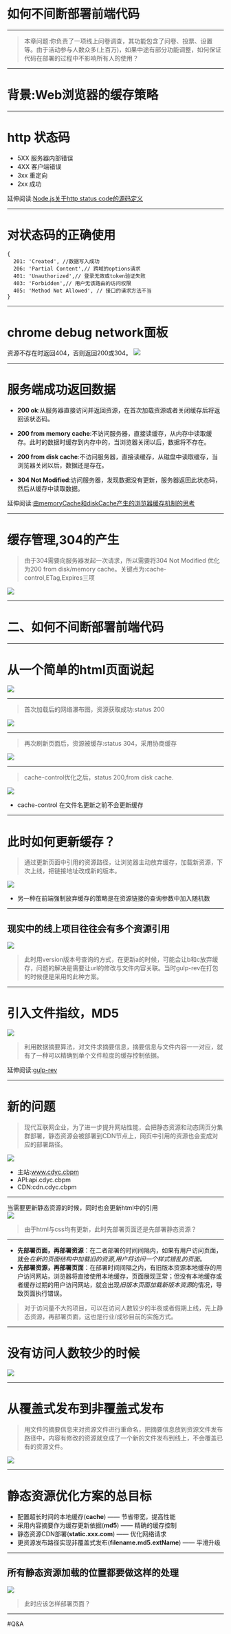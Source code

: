 # 如何不间断部署前端代码
- - - - -
> 本章问题:你负责了一项线上问卷调查，其功能包含了问卷、投票、设置等。由于活动参与人数众多(上百万)，如果中途有部分功能调整，如何保证代码在部署的过程中不影响所有人的使用？
- - - - -
# 背景:Web浏览器的缓存策略
- - - - -
<!-- .slide: style="background-image:url('./img/osx.jpg');" -->
# http 状态码
- 5XX 服务器内部错误
- 4XX 客户端错误
- 3xx 重定向
- 2xx 成功

延伸阅读:[Node.js关于http status code的源码定义](https://github.com/nodejs/node/blob/master/lib/_http_server.js)

- - - - -
# 对状态码的正确使用
```
{
  201: 'Created', //数据写入成功
  206: 'Partial Content',// 跨域的options请求
  401: 'Unauthorized',// 登录无效或token验证失败
  403: 'Forbidden',// 用户无该路由的访问权限
  405: 'Method Not Allowed', // 接口的请求方法不当
}
```
- - - - -
# chrome debug network面板
资源不存在时返回404，否则返回200或304。
![](./_image/2018-01-08-17-40-19.jpg)

- - - - -
# 服务端成功返回数据
- **200 ok**:从服务器直接访问并返回资源，在首次加载资源或者关闭缓存后将返回该状态码。

- **200 from memory cache**:不访问服务器，直接读缓存，从内存中读取缓存。此时的数据时缓存到内存中的，当浏览器关闭以后，数据将不存在。

- **200 from disk cache**:不访问服务器，直接读缓存，从磁盘中读取缓存，当浏览器关闭以后，数据还是存在。

- **304 Not Modified**:访问服务器，发现数据没有更新，服务器返回此状态码，然后从缓存中读取数据。

延伸阅读:[由memoryCache和diskCache产生的浏览器缓存机制的思考](https://segmentfault.com/a/1190000011286027)

- - - - -
# 缓存管理,304的产生
> 由于304需要向服务器发起一次请求，所以需要将304 Not Modified 优化为200 from disk/memory cache。关键点为:cache-control,ETag,Expires三项

![](./_image/2018-01-08-17-52-21.jpg)
- - - - -
# 二、如何不间断部署前端代码
- - - - -
# 从一个简单的html页面说起

![](./_image/2018-01-09-09-22-34.jpg)
- - - - -
> 首次加载后的网络瀑布图，资源获取成功:status 200

![](./_image/2018-01-09-09-24-26.jpg)
- - - - -
> 再次刷新页面后，资源被缓存:status 304，采用协商缓存

![](./_image/2018-01-09-09-26-42.jpg)
- - - - -
> cache-control优化之后，status 200,from disk cache.

![](./_image/2018-01-09-09-27-53.jpg)
- cache-control 在文件名更新之前不会更新缓存
- - - - -
# 此时如何更新缓存？
> 通过更新页面中引用的资源路径，让浏览器主动放弃缓存，加载新资源，下次上线，把链接地址改成新的版本。

![](./_image/2018-01-09-09-32-22.jpg)
- 另一种在前端强制放弃缓存的策略是在资源链接的查询参数中加入随机数

- - - - -
## 现实中的线上项目往往会有多个资源引用
![](./_image/2018-01-09-09-34-44.jpg)
> 此时用version版本号查询的方式，在更新a的时候，可能会让b和c放弃缓存，问题的解决是需要让url的修改与文件内容关联。当时gulp-rev在打包的时候便是采用的此种方案。

- - - - -
# 引入文件指纹，MD5
![](./_image/2018-01-09-09-40-28.jpg)
>  利用数据摘要算法，对文件求摘要信息，摘要信息与文件内容一一对应，就有了一种可以精确到单个文件粒度的缓存控制依据。

延伸阅读:[gulp-rev](https://www.npmjs.com/package/gulp-rev)
- - - - -
# 新的问题
> 现代互联网企业，为了进一步提升网站性能，会把静态资源和动态网页分集群部署，静态资源会被部署到CDN节点上，网页中引用的资源也会变成对应的部署路径。

![](./_image/2018-01-09-10-12-07.jpg)
<br>
- 主站:www.cdyc.cbpm
- API:api.cdyc.cbpm
- CDN:cdn.cdyc.cbpm
- - - - -
当需要更新静态资源的时候，同时也会更新html中的引用
<br>
![](./_image/2018-01-09-10-13-46.jpg)
> 由于html与css均有更新，此时先部署页面还是先部署静态资源？

- - - - -
- **先部署页面，再部署资源**：在二者部署的时间间隔内，如果有用户访问页面，就会*在新的页面结构中加载旧的资源,用户将访问一个样式错乱的页面*。
- **先部署资源，再部署页面**：在部署时间间隔之内，有旧版本资源本地缓存的用户访问网站，浏览器将直接使用本地缓存，页面展现正常；但没有本地缓存或者缓存过期的用户访问网站，就会出现*旧版本页面加载新版本资源*的情况，导致页面执行错误。

> 对于访问量不大的项目，可以在访问人数较少的半夜或者假期上线，先上静态资源，再部署页面，这也是行业/成钞目前的实施方式。

- - - - -
# 没有访问人数较少的时候
![](./_image/2018-01-19-22-15-12.jpg)
- - - - -
# 从覆盖式发布到非覆盖式发布
> 用文件的摘要信息来对资源文件进行重命名，把摘要信息放到资源文件发布路径中，内容有修改的资源就变成了一个新的文件发布到线上，不会覆盖已有的资源文件。

![](./_image/2018-01-09-13-14-13.jpg)

- - - - -

# 静态资源优化方案的总目标

* 配置超长时间的本地缓存(**cache**) —— 节省带宽，提高性能
* 采用内容摘要作为缓存更新依据(**md5**) —— 精确的缓存控制
* 静态资源CDN部署(**static.xxx.com**) —— 优化网络请求
* 更资源发布路径实现非覆盖式发布(**filename.md5.extName**) —— 平滑升级

- - - - -

## 所有静态资源加载的位置都要做这样的处理 

![](./_image/2018-01-09-13-25-06.jpg)
> 此时应该怎样部署页面？

- - - - -
#Q&A